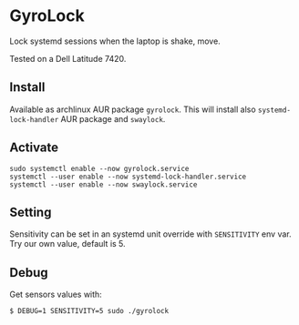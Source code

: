 # GyroLock

Lock systemd sessions when the laptop is shake, move.

Tested on a Dell Latitude 7420.

## Install

Available as archlinux AUR package `gyrolock`. This will install also `systemd-lock-handler` AUR package and `swaylock`.

## Activate

```
sudo systemctl enable --now gyrolock.service
systemctl --user enable --now systemd-lock-handler.service
systemctl --user enable --now swaylock.service
```

## Setting

Sensitivity can be set in an systemd unit override with `SENSITIVITY` env var.
Try our own value, default is 5.

## Debug

Get sensors values with:

```
$ DEBUG=1 SENSITIVITY=5 sudo ./gyrolock
```

